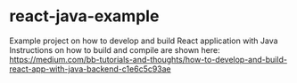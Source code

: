 # react-java-example
Example project on how to develop and build React application with Java
Instructions on how to build and compile are shown here: https://medium.com/bb-tutorials-and-thoughts/how-to-develop-and-build-react-app-with-java-backend-c1e6c5c93ae 
